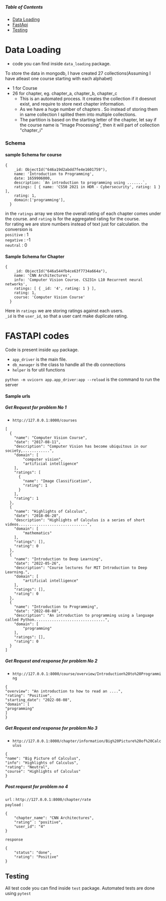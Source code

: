 ##### Table of Contents  
- [Data Loading](#dataLoading)  
- [FastApi](#fastapi)  
- [Testing](#testing)  
   



<a name="dataLoading"/>

# Data Loading

- code you can find inside `data_loading` package.

To store the data in mongodb, I have created 27 collections(Assuming I have atleast one course starting with each alphabet)
- 1 for Course
- 26 for chapter, eg. chapter_a, chapter_b, chapter_c
  - This is an automated process. It creates the collection if it doesnot exist, and require to store next chapter information.
  - As we have a huge number of chapters . So instead of storing them in same collection I splited them into multiple collections.
  - The partition is based on the starting letter of the chapter, let say if the course name is "Image Processing", then it will part of collection "chapter_i"


### Schema
#### sample Schema for course
```
{
    _id: ObjectId("646a19d2abdd7fe4e1601759"),
    name: 'Introduction to Programming',
    date: 1659906000,
    description: `An introduction to programming using .......`,
    ratings: [ { name: 'CS50 2021 in HDR - Cybersecurity', rating: 1 } ],
    rating: 1,
    domain:['programming'],
  }
```
in the `ratings` array we store the overall rating of each chapter comes under the course.
and `rating` is for the aggregated rating for the course.<br>
for rating we are store numbers instead of text just for calculation. the conversion is
<br>`positive` : 1<br>
`negative` : -1 <br>
`neutral` : 0 <br>


#### Sample Schema for Chapter
```
{
    _id: ObjectId("646a544fb4ce63f7734a664a"),
    name: 'CNN Architectures',
    info: 'Computer Vision Course. CS231n L10 Recurrent neural networks',
    ratings: [ { _id: '4', rating: 1 } ],
    rating: 1,
    course: 'Computer Vision Course'
  }
```

Here in `ratings` we are storing ratings against each users.<br>
`_id` is the `user_id`, so that a user cant make duplicate rating.




<a name="fastapi"/>

# FASTAPI codes
  Code is present inside `app` package.<br>
- `app_driver` is the main file.
- `db_manager` is the class to handle all the db connections
- `helper` is for util functions

`python -m uvicorn app.app_driver:app --reload` is the command to run the server

#### Sample urls
##### Get Request for problem No 1
- ```http://127.0.0.1:8000/courses```

```commandline
[
  {
    "name": "Computer Vision Course",
    "date": "2017-08-11",
    "description": "Computer Vision has become ubiquitous in our society,............",
    "domain": [
        "computer vision",
        "artificial intelligence"
    ],
    "ratings": [
      {
        "name": "Image Classification",
        "rating": 1
      }
    ],
    "rating": 1
  },
  {
    "name": "Highlights of Calculus",
    "date": "2018-06-28",
    "description": "Highlights of Calculus is a series of short videos...............................",
    "domain": [
        "mathematics"
    ],
    "ratings": [],
    "rating": 0
  },
  {
    "name": "Introduction to Deep Learning",
    "date": "2022-05-26",
    "description": "Course lectures for MIT Introduction to Deep Learning.",
    "domain": [
        "artificial intelligence"
    ],
    "ratings": [],
    "rating": 0
  },
  {
    "name": "Introduction to Programming",
    "date": "2022-08-08",
    "description": "An introduction to programming using a language called Python................................",
    "domain": [
        "programming"
    ],
    "ratings": [],
    "rating": 0
  }
]

```

##### Get Request and response for problem No 2
- ```http://127.0.0.1:8000/course/overview/Introduction%20to%20Programming```
 
 ```
{
"overview": "An introduction to how to read an ....",
"rating": "Positive",
"starting_date": "2022-08-08",
"domain": [
"programming"
]
}
```
##### Get Request and response for problem No 3
- ```http://127.0.0.1:8000/chapter/information/Big%20Picture%20of%20Calculus```
```
{
"name": "Big Picture of Calculus",
"info": "Highlights of Calculus",
"rating": "Neutral",
"course": "Highlights of Calculus"
}
```
##### Post request for problem no 4
`url` : ```http://127.0.0.1:8000/chapter/rate```
<br>`payload` : 
```
{
	"chapter_name": "CNN Architectures",
	"rating" : "positive",
	"user_id": "4"
}
```

 `response` <br>
```
{
    "status": "done",
    "rating": "Positive"
}
```


<a name="testing"/>

## Testing

All test code you can find inside `test` package.
Automated tests are done using `pytest`